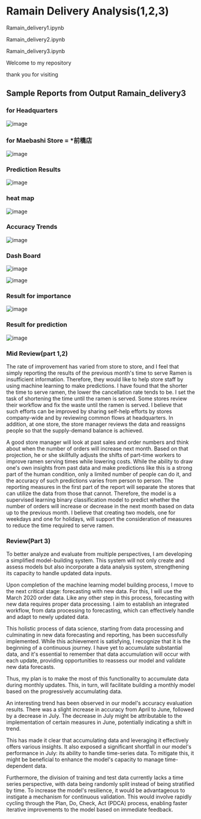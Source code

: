 # Ramain Delivery Analysis(1,2,3)

Ramain_delivery1.ipynb

Ramain_delivery2.ipynb

Ramain_delivery3.ipynb

Welcome to my repository

thank you for visiting

## Sample Reports from Output Ramain_delivery3

### for Headquarters 
![image](https://github.com/taka7peace/Ramain_derivery_analysis/assets/114953599/18eb9bd2-c0e4-43da-8f99-5a92ff560c5d)



### for Maebashi Store = *前橋店
![image](https://github.com/taka7peace/Ramain_derivery_analysis/assets/114953599/1eedca62-cb0d-4ec4-9fa5-4e7210e6639d)

### Prediction Results 
![image](https://github.com/taka7peace/Ramain_derivery_analysis/assets/114953599/b765e7e4-1e92-457d-8bb4-da442a0b4d18)


### heat map
![image](https://github.com/taka7peace/Ramain_derivery_analysis/assets/114953599/99376908-e2bb-4be9-84b1-3f8eff6e14af)

### Accuracy Trends
![image](https://github.com/taka7peace/Ramain_derivery_analysis/assets/114953599/c2552b08-2abe-40a7-ba66-2955065eabb7)

### Dash Board
![image](https://github.com/taka7peace/Ramain_derivery_analysis/assets/114953599/b1dcfdf7-049e-43c4-8120-2b12c88b269f)

![image](https://github.com/taka7peace/Ramain_derivery_analysis/assets/114953599/d184a41f-42c2-4fc2-ba90-6212fd5624b8)


### Result for importance 
![image](https://github.com/taka7peace/Ramain_derivery_analysis/assets/114953599/4892ce2c-48d6-4561-8fed-24c56ffeea1e)

### Result for prediction 
![image](https://github.com/taka7peace/Ramain_derivery_analysis/assets/114953599/7096992f-ec4b-42ff-adfd-143c0bd5345e)


### Mid Review(part 1,2)
The rate of improvement has varied from store to store, and I feel that simply reporting the results of the previous month's time to serve Ramen is insufficient information. Therefore, they would like to help store staff by using machine learning to make predictions. I have found that the shorter the time to serve ramen, the lower the cancellation rate tends to be. 
I set the task of shortening the time until the ramen is served. Some stores review their workflow and fix the waste until the ramen is served. I believe that such efforts can be improved by sharing self-help efforts by stores company-wide and by reviewing common flows at headquarters.
In addition, at one store, the store manager reviews the data and reassigns people so that the supply-demand balance is achieved. 

A good store manager will look at past sales and order numbers and think about when the number of orders will increase next month. Based on that projection, he or she skillfully adjusts the shifts of part-time workers to improve ramen serving times while lowering costs. While the ability to draw one's own insights from past data and make predictions like this is a strong part of the human condition, only a limited number of people can do it, and the accuracy of such predictions varies from person to person. 
The reporting measures in the first part of the report will separate the stores that can utilize the data from those that cannot. Therefore, the model is a supervised learning binary classification model to predict whether the number of orders will increase or decrease in the next month based on data up to the previous month. I believe that creating two models, one for weekdays and one for holidays, will support the consideration of measures to reduce the time required to serve ramen.

### Review(Part 3)
To better analyze and evaluate from multiple perspectives, I am developing a simplified model-building system. This system will not only create and assess models but also incorporate a data analysis system, strengthening its capacity to handle updated data inputs.

Upon completion of the machine learning model building process, I move to the next critical stage: forecasting with new data. For this, I will use the March 2020 order data. Like any other step in this process, forecasting with new data requires proper data processing. I aim to establish an integrated workflow, from data processing to forecasting, which can effectively handle and adapt to newly updated data.

This holistic process of data science, starting from data processing and culminating in new data forecasting and reporting, has been successfully implemented. While this achievement is satisfying, I recognize that it is the beginning of a continuous journey. I have yet to accumulate substantial data, and it's essential to remember that data accumulation will occur with each update, providing opportunities to reassess our model and validate new data forecasts.

Thus, my plan is to make the most of this functionality to accumulate data during monthly updates. This, in turn, will facilitate building a monthly model based on the progressively accumulating data.

An interesting trend has been observed in our model's accuracy evaluation results. There was a slight increase in accuracy from April to June, followed by a decrease in July. The decrease in July might be attributable to the implementation of certain measures in June, potentially indicating a shift in trend.

This has made it clear that accumulating data and leveraging it effectively offers various insights. It also exposed a significant shortfall in our model's performance in July: its ability to handle time-series data. To mitigate this, it might be beneficial to enhance the model's capacity to manage time-dependent data.

Furthermore, the division of training and test data currently lacks a time series perspective, with data being randomly split instead of being stratified by time. To increase the model's resilience, it would be advantageous to instigate a mechanism for continuous validation. This would involve rapidly cycling through the Plan, Do, Check, Act (PDCA) process, enabling faster iterative improvements to the model based on immediate feedback.
